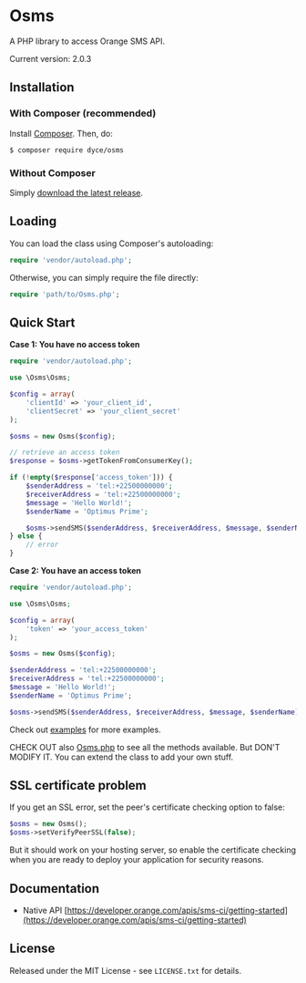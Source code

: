 # Osms

A PHP library to access Orange SMS API.

Current version: 2.0.3

## Installation

### With Composer (recommended)

Install [Composer](https://getcomposer.org/). Then, do:

    $ composer require dyce/osms

### Without Composer

Simply [download the latest release](https://github.com/dycesystems/osms-php/archive/master.zip).

## Loading

You can load the class using Composer's autoloading:

```php
require 'vendor/autoload.php';
```
Otherwise, you can simply require the file directly:

```php
require 'path/to/Osms.php';
```
## Quick Start

**Case 1: You have no access token**

```php
require 'vendor/autoload.php';

use \Osms\Osms;

$config = array(
    'clientId' => 'your_client_id',
    'clientSecret' => 'your_client_secret'
);

$osms = new Osms($config);

// retrieve an access token
$response = $osms->getTokenFromConsumerKey();

if (!empty($response['access_token'])) {
    $senderAddress = 'tel:+22500000000';
    $receiverAddress = 'tel:+22500000000';
    $message = 'Hello World!';
    $senderName = 'Optimus Prime';

    $osms->sendSMS($senderAddress, $receiverAddress, $message, $senderName);
} else {
    // error
}
```

**Case 2: You have an access token**

```php
require 'vendor/autoload.php';

use \Osms\Osms;

$config = array(
    'token' => 'your_access_token'
);

$osms = new Osms($config);

$senderAddress = 'tel:+22500000000';
$receiverAddress = 'tel:+22500000000';
$message = 'Hello World!';
$senderName = 'Optimus Prime';

$osms->sendSMS($senderAddress, $receiverAddress, $message, $senderName);
```
Check out [examples](https://github.com/dycesystems/osms-php/tree/master/examples) for more examples.

CHECK OUT also [Osms.php](https://github.com/dycesystems/osms-php/blob/master/src/Osms.php) to see all the methods available. But DON'T MODIFY IT. You can extend the class to add your own stuff.

## SSL certificate problem

If you get an SSL error, set the peer's certificate checking option to false:

```php
$osms = new Osms();
$osms->setVerifyPeerSSL(false);
```
But it should work on your hosting server, so enable the certificate checking when you are ready to deploy your application for security reasons.

## Documentation

 * Native API [https://developer.orange.com/apis/sms-ci/getting-started](https://developer.orange.com/apis/sms-ci/getting-started)

## License

Released under the MIT License - see `LICENSE.txt` for details.